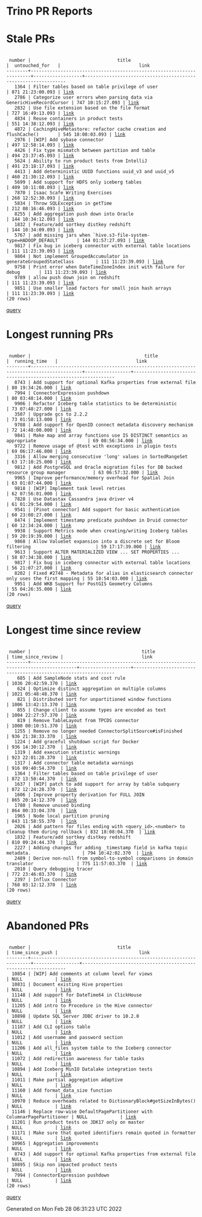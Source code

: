 Trino PR Reports
=======

#  Stale PRs
<pre><code>
 number |                                title                                 |  untouched_for   |                             link                              
--------+----------------------------------------------------------------------+------------------+---------------------------------------------------------------
   1364 | Filter tables based on table privilege of user                       | 871 21:23:00.093 | <a href="https://github.com/trinodb/trino/pull/1364">link</a> 
   2786 | Categorize user errors when parsing data via GenericHiveRecordCursor | 747 10:15:27.093 | <a href="https://github.com/trinodb/trino/pull/2786">link</a> 
   2832 | Use file extension based on the file format                          | 727 16:49:13.093 | <a href="https://github.com/trinodb/trino/pull/2832">link</a> 
   4834 | Reuse containers in product tests                                    | 551 14:38:12.093 | <a href="https://github.com/trinodb/trino/pull/4834">link</a> 
   4872 | CachingHiveMetastore: refactor cache creation and flushCache()       | 545 18:08:03.093 | <a href="https://github.com/trinodb/trino/pull/4872">link</a> 
   2976 | [WIP] Add sybase connector                                           | 497 12:58:14.093 | <a href="https://github.com/trinodb/trino/pull/2976">link</a> 
   4426 | Fix type mismatch between partition and table                        | 494 23:37:45.093 | <a href="https://github.com/trinodb/trino/pull/4426">link</a> 
   5624 | Ability to run product tests from IntelliJ                           | 491 23:18:17.093 | <a href="https://github.com/trinodb/trino/pull/5624">link</a> 
   4413 | Add deterministic UUID functions uuid_v3 and uuid_v5                 | 460 21:30:12.093 | <a href="https://github.com/trinodb/trino/pull/4413">link</a> 
   5699 | Add support for HDFS only iceberg tables                             | 409 10:11:08.093 | <a href="https://github.com/trinodb/trino/pull/5699">link</a> 
   7870 | Isaac Scafe Writing Exercises                                        | 268 12:52:30.093 | <a href="https://github.com/trinodb/trino/pull/7870">link</a> 
   5834 | Throw SQLException in getTime                                        | 212 08:16:46.093 | <a href="https://github.com/trinodb/trino/pull/5834">link</a> 
   8255 | Add aggregation push down into Oracle                                | 144 10:34:12.093 | <a href="https://github.com/trinodb/trino/pull/8255">link</a> 
   1832 | Feature/add sortkey distkey redshift                                 | 144 10:34:09.093 | <a href="https://github.com/trinodb/trino/pull/1832">link</a> 
   5767 | add missing jars when `hive.s3-file-system-type=HADOOP_DEFAULT`      | 144 01:57:27.093 | <a href="https://github.com/trinodb/trino/pull/5767">link</a> 
   9817 | Fix bug in iceberg connector with external table locations           | 111 11:23:39.093 | <a href="https://github.com/trinodb/trino/pull/9817">link</a> 
   9804 | Not implement GroupedAccumulator in generateGroupedStateClass        | 111 11:23:39.093 | <a href="https://github.com/trinodb/trino/pull/9804">link</a> 
   9758 | Print error when DateTimeZoneIndex init with failure for debug       | 111 11:23:39.093 | <a href="https://github.com/trinodb/trino/pull/9758">link</a> 
   9789 | allow push down join on redshift                                     | 111 11:23:39.093 | <a href="https://github.com/trinodb/trino/pull/9789">link</a> 
   9851 | Use smaller load factors for small join hash arrays                  | 111 11:23:39.093 | <a href="https://github.com/trinodb/trino/pull/9851">link</a> 
(20 rows)
</code></pre>
[query](https://github.com/nineinchnick/trino-cicd/blob/808a823f2a7c88b1fcd04b4aede03698e7fa5411/sql/pr/stale-prs.sql)

#  Longest running PRs
<pre><code>
 number |                                          title                                          |  running_time   |                             link                              
--------+-----------------------------------------------------------------------------------------+-----------------+---------------------------------------------------------------
   8743 | Add support for optional Kafka properties from external file                            | 80 19:34:26.000 | <a href="https://github.com/trinodb/trino/pull/8743">link</a> 
   7994 | ConnectorExpression pushdown                                                            | 80 03:48:14.000 | <a href="https://github.com/trinodb/trino/pull/7994">link</a> 
   9906 | Refactor Iceberg table statistics to be deterministic                                   | 73 07:48:27.000 | <a href="https://github.com/trinodb/trino/pull/9906">link</a> 
   3507 | Upgrade gcs to 2.2.2                                                                    | 73 01:58:13.000 | <a href="https://github.com/trinodb/trino/pull/3507">link</a> 
   9788 | Add support for OpenID connect metadata discovery mechanism                             | 72 14:48:00.000 | <a href="https://github.com/trinodb/trino/pull/9788">link</a> 
   9841 | Make map and array functions use IS DISTINCT semantics as appropriate                   | 69 08:56:34.000 | <a href="https://github.com/trinodb/trino/pull/9841">link</a> 
   9722 | Remove usage of @test with exceptions in plugin tests                                   | 69 06:17:46.000 | <a href="https://github.com/trinodb/trino/pull/9722">link</a> 
   3316 | Allow merging consecutive 'long' values in SortedRangeSet                               | 63 17:10:25.000 | <a href="https://github.com/trinodb/trino/pull/3316">link</a> 
   9812 | Add PostgreSQL and Oracle migration files for DB backed resource group manager          | 63 06:57:32.000 | <a href="https://github.com/trinodb/trino/pull/9812">link</a> 
   9965 | Improve performance/memory overhead for Spatial Join                                    | 63 01:07:44.000 | <a href="https://github.com/trinodb/trino/pull/9965">link</a> 
   9818 | [WIP] Implement task level retries                                                      | 62 07:56:01.000 | <a href="https://github.com/trinodb/trino/pull/9818">link</a> 
   7828 | Use Datastax Cassandra java driver v4                                                   | 61 01:29:54.000 | <a href="https://github.com/trinodb/trino/pull/7828">link</a> 
   9541 | [Pinot connector] Add support for basic authentication                                  | 60 23:08:27.000 | <a href="https://github.com/trinodb/trino/pull/9541">link</a> 
   8474 | Implement timestamp predicate pushdown in Druid connector                               | 60 12:34:24.000 | <a href="https://github.com/trinodb/trino/pull/8474">link</a> 
   9938 | Support Metrics mode when creating/writing Iceberg tables                               | 59 20:19:39.000 | <a href="https://github.com/trinodb/trino/pull/9938">link</a> 
   9868 | Allow ValueSet expansion into a discrete set for Bloom filtering                        | 59 17:17:39.000 | <a href="https://github.com/trinodb/trino/pull/9868">link</a> 
   9613 | Support ALTER MATERIALIZED VIEW ... SET PROPERTIES ...                                  | 58 07:34:38.000 | <a href="https://github.com/trinodb/trino/pull/9613">link</a> 
   9817 | Fix bug in iceberg connector with external table locations                              | 56 21:07:27.000 | <a href="https://github.com/trinodb/trino/pull/9817">link</a> 
   8202 | Fixed #2748 - Metadata for alias in elasticsearch connector only uses the first mapping | 55 18:54:03.000 | <a href="https://github.com/trinodb/trino/pull/8202">link</a> 
   9951 | Add WKB Support for PostGIS Geometry Columns                                            | 55 04:26:35.000 | <a href="https://github.com/trinodb/trino/pull/9951">link</a> 
(20 rows)
</code></pre>
[query](https://github.com/nineinchnick/trino-cicd/blob/808a823f2a7c88b1fcd04b4aede03698e7fa5411/sql/pr/running-prs.sql)

#  Longest time since review
<pre><code>
 number |                                         title                                         | time_since_review |                             link                              
--------+---------------------------------------------------------------------------------------+-------------------+---------------------------------------------------------------
    685 | Add SampleNode stats and cost rule                                                    | 1036 20:42:59.370 | <a href="https://github.com/trinodb/trino/pull/685">link</a>  
    624 | Optimize distinct aggregation on multiple columns                                     | 1021 05:48:48.370 | <a href="https://github.com/trinodb/trino/pull/624">link</a>  
    821 | Distributed sort for unpartitioned window functions                                   | 1006 13:42:13.370 | <a href="https://github.com/trinodb/trino/pull/821">link</a>  
    855 | Change client to assume types are encoded as text                                     | 1004 22:27:57.370 | <a href="https://github.com/trinodb/trino/pull/855">link</a>  
    819 | Remove TableLayout from TPCDS connector                                               | 1000 00:10:51.370 | <a href="https://github.com/trinodb/trino/pull/819">link</a>  
   1255 | Remove no longer needed ConnectorSplitSource#isFinished                               | 936 21:38:33.370  | <a href="https://github.com/trinodb/trino/pull/1255">link</a> 
   1224 | Add graceful shutdown script for Docker                                               | 936 14:30:12.370  | <a href="https://github.com/trinodb/trino/pull/1224">link</a> 
   1319 | Add execution statistic warnings                                                      | 923 22:01:28.370  | <a href="https://github.com/trinodb/trino/pull/1319">link</a> 
   1317 | Add connector table metadata warnings                                                 | 916 09:40:54.370  | <a href="https://github.com/trinodb/trino/pull/1317">link</a> 
   1364 | Filter tables based on table privilege of user                                        | 872 13:50:44.370  | <a href="https://github.com/trinodb/trino/pull/1364">link</a> 
   1637 | [WIP] patch to add support for array by table subquery                                | 872 12:24:28.370  | <a href="https://github.com/trinodb/trino/pull/1637">link</a> 
   1606 | Improve property derivation for FULL JOIN                                             | 865 20:14:12.370  | <a href="https://github.com/trinodb/trino/pull/1606">link</a> 
   1780 | Remove unused binding                                                                 | 864 00:33:04.370  | <a href="https://github.com/trinodb/trino/pull/1780">link</a> 
   1965 | Node local partition pruning                                                          | 843 11:58:55.370  | <a href="https://github.com/trinodb/trino/pull/1965">link</a> 
   2026 | Add pattern for files ending with &lt;query_id&gt;.&lt;number&gt; to cleanup them during rollback | 832 18:08:04.370  | <a href="https://github.com/trinodb/trino/pull/2026">link</a> 
   1832 | Feature/add sortkey distkey redshift                                                  | 810 09:24:44.370  | <a href="https://github.com/trinodb/trino/pull/1832">link</a> 
   2227 | Adding changes for adding _timestamp field in kafka topic metadata.                   | 794 10:42:02.370  | <a href="https://github.com/trinodb/trino/pull/2227">link</a> 
   2489 | Derive non-null from symbol-to-symbol comparisons in domain translator                | 775 11:57:03.370  | <a href="https://github.com/trinodb/trino/pull/2489">link</a> 
   2010 | Query debugging tracer                                                                | 772 23:46:03.370  | <a href="https://github.com/trinodb/trino/pull/2010">link</a> 
   2397 | Influx Connector                                                                      | 768 03:12:12.370  | <a href="https://github.com/trinodb/trino/pull/2397">link</a> 
(20 rows)
</code></pre>
[query](https://github.com/nineinchnick/trino-cicd/blob/808a823f2a7c88b1fcd04b4aede03698e7fa5411/sql/pr/awaiting-review.sql)

#  Abandoned PRs
<pre><code>
 number |                                title                                 | time_since_push |                              link                              
--------+----------------------------------------------------------------------+-----------------+----------------------------------------------------------------
  10854 | [WIP] Add comments at column level for views                         | NULL            | <a href="https://github.com/trinodb/trino/pull/10854">link</a> 
  10831 | Document existing Hive properties                                    | NULL            | <a href="https://github.com/trinodb/trino/pull/10831">link</a> 
  11148 | Add support for DateTime64 in ClickHouse                             | NULL            | <a href="https://github.com/trinodb/trino/pull/11148">link</a> 
  11205 | Add intro to Procedure in the Hive connector                         | NULL            | <a href="https://github.com/trinodb/trino/pull/11205">link</a> 
  10898 | Update SQL Server JDBC driver to 10.2.0                              | NULL            | <a href="https://github.com/trinodb/trino/pull/10898">link</a> 
  11187 | Add CLI options table                                                | NULL            | <a href="https://github.com/trinodb/trino/pull/11187">link</a> 
  11012 | Add username and password section                                    | NULL            | <a href="https://github.com/trinodb/trino/pull/11012">link</a> 
  11206 | Add all_files system table to the Iceberg connector                  | NULL            | <a href="https://github.com/trinodb/trino/pull/11206">link</a> 
  11072 | Add redirection awareness for table tasks                            | NULL            | <a href="https://github.com/trinodb/trino/pull/11072">link</a> 
  10894 | Add Iceberg MinIO Datalake integration tests                         | NULL            | <a href="https://github.com/trinodb/trino/pull/10894">link</a> 
  11011 | Make partial aggregation adaptive                                    | NULL            | <a href="https://github.com/trinodb/trino/pull/11011">link</a> 
  11160 | Add format_data_size function                                        | NULL            | <a href="https://github.com/trinodb/trino/pull/11160">link</a> 
  10970 | Reduce overheads related to DictionaryBlock#getSizeInBytes()         | NULL            | <a href="https://github.com/trinodb/trino/pull/10970">link</a> 
  11146 | Replace row-wise DefaultPagePartitioner with ColumnarPagePartitioner | NULL            | <a href="https://github.com/trinodb/trino/pull/11146">link</a> 
  11201 | Run product tests on JDK17 only on master                            | NULL            | <a href="https://github.com/trinodb/trino/pull/11201">link</a> 
  11171 | Make sure that quoted identifiers remain quoted in formatter         | NULL            | <a href="https://github.com/trinodb/trino/pull/11171">link</a> 
  10965 | Aggregation improvements                                             | NULL            | <a href="https://github.com/trinodb/trino/pull/10965">link</a> 
   8743 | Add support for optional Kafka properties from external file         | NULL            | <a href="https://github.com/trinodb/trino/pull/8743">link</a>  
  10895 | Skip non impacted product tests                                      | NULL            | <a href="https://github.com/trinodb/trino/pull/10895">link</a> 
   7994 | ConnectorExpression pushdown                                         | NULL            | <a href="https://github.com/trinodb/trino/pull/7994">link</a>  
(20 rows)
</code></pre>
[query](https://github.com/nineinchnick/trino-cicd/blob/808a823f2a7c88b1fcd04b4aede03698e7fa5411/sql/pr/abandoned-prs.sql)

Generated on Mon Feb 28 06:31:23 UTC 2022
